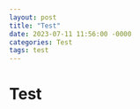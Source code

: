 ```yaml
---
layout: post
title: "Test"
date: 2023-07-11 11:56:00 -0000
categories: Test
tags: test
---
```


# Test